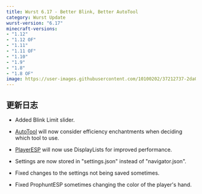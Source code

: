 ```yaml
---
title: Wurst 6.17 - Better Blink, Better AutoTool
category: Wurst Update
wurst-version: "6.17"
minecraft-versions:
- "1.12"
- "1.12 OF"
- "1.11"
- "1.11 OF"
- "1.10"
- "1.9"
- "1.8"
- "1.8 OF"
image: https://user-images.githubusercontent.com/10100202/37212737-2da0ef2a-23b0-11e8-8ae9-87224c27fd42.jpg
---
```

## 更新日志

- Added Blink Limit slider.

- [AutoTool](https://wurst.wiki/autotool) will now consider efficiency enchantments when deciding which tool to use.

- [PlayerESP](https://wurst.wiki/playeresp) will now use DisplayLists for improved performance.

- Settings are now stored in "settings.json" instead of "navigator.json".

- Fixed changes to the settings not being saved sometimes.

- Fixed ProphuntESP sometimes changing the color of the player's hand.
